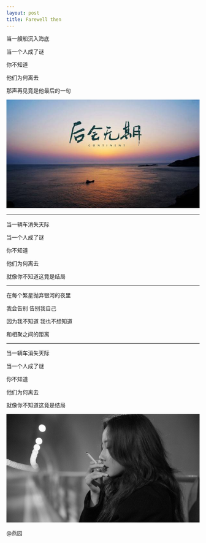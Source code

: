 ```yaml
---
layout: post
title: Farewell then
---
```


  当一艘船沉入海底

  当一个人成了谜

  你不知道

  他们为何离去

  那声再见竟是他最后的一句

  ![farewell](images/farewell/farewell.jpg)

  -----

  当一辆车消失天际

  当一个人成了谜

  你不知道

  他们为何离去

  就像你不知道这竟是结局

  -----

  在每个繁星抛弃银河的夜里

  我会告别 告别我自己

  因为我不知道 我也不想知道

  和相聚之间的距离

  -----

  当一辆车消失天际

  当一个人成了谜

  你不知道

  他们为何离去

  就像你不知道这竟是结局

  ![luodan](images/farewell/luodan.jpeg)

  @燕园